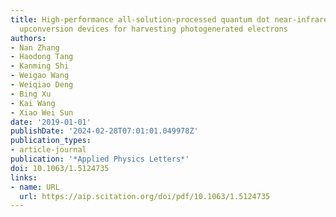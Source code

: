 ```yaml
---
title: High-performance all-solution-processed quantum dot near-infrared-to-visible
  upconversion devices for harvesting photogenerated electrons
authors:
- Nan Zhang
- Haodong Tang
- Kanming Shi
- Weigao Wang
- Weiqiao Deng
- Bing Xu
- Kai Wang
- Xiao Wei Sun
date: '2019-01-01'
publishDate: '2024-02-28T07:01:01.049978Z'
publication_types:
- article-journal
publication: '*Applied Physics Letters*'
doi: 10.1063/1.5124735
links:
- name: URL
  url: https://aip.scitation.org/doi/pdf/10.1063/1.5124735
---
```

